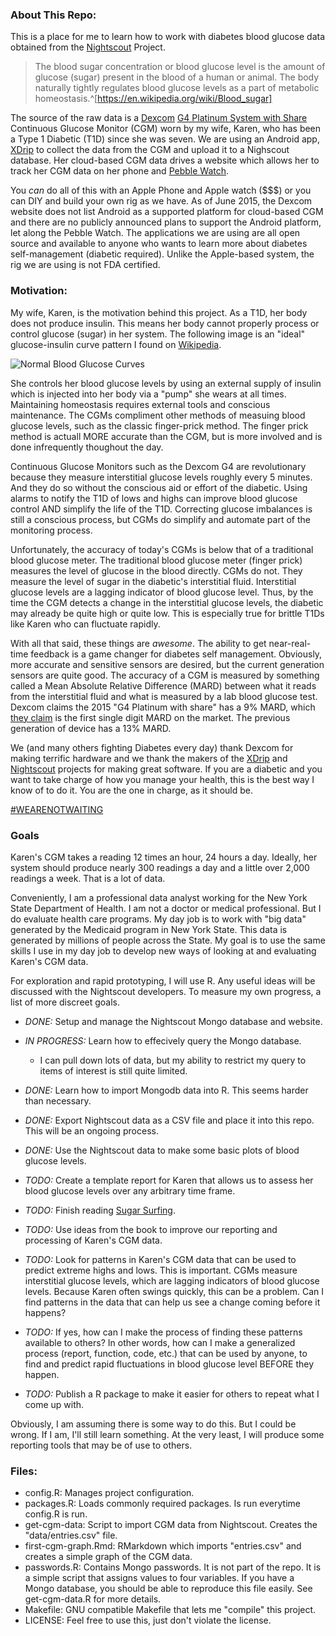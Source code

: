 ### About This Repo:

This is a place for me to learn how to work with diabetes blood
glucose data obtained from the
[Nightscout](http://www.nightscout.info/) Project.

> The blood sugar concentration or blood glucose level is the amount
> of glucose (sugar) present in the blood of a human or animal. The
> body naturally tightly regulates blood glucose levels as a part of
> metabolic homeostasis.^[https://en.wikipedia.org/wiki/Blood_sugar]

The source of the raw data is a [Dexcom](http://www.dexcom.com/)
[G4 Platinum System with Share](http://www.dexcom.com/dexcom-g4-platinum-share)
Continuous Glucose Monitor (CGM) worn by my wife, Karen, who has been
a Type 1 Diabetic (T1D) since she was seven. We are using an Android
app, [XDrip](https://stephenblackwasalreadytaken.github.io/xDrip/) to
collect the data from the CGM and upload it to a Nighscout
database. Her cloud-based CGM data drives a website which allows her
to track her CGM data on her phone and
[Pebble Watch](http://www.nightscout.info/wiki/labs/pebble_watchface_custom_alerts).

You *can* do all of this with an Apple Phone and Apple watch ($$$) or
you can DIY and build your own rig as we have. As of June 2015, the
Dexcom website does not list Android as a supported platform for
cloud-based CGM and there are no publicly announced plans to support
the Android platform, let along the Pebble Watch. The applications we
are using are all open source and available to anyone who wants to
learn more about diabetes self-management (diabetic required). Unlike
the Apple-based system, the rig we are using is not FDA certified.

### Motivation:

My wife, Karen, is the motivation behind this project. As a T1D, her
body does not produce insulin. This means her body cannot properly
process or control glucose (sugar) in her system. The following image
is an "ideal" glucose-insulin curve pattern I found on
[Wikipedia](https://en.wikipedia.org/wiki/Blood_sugar#/media/File:Suckale08_fig3_glucose_insulin_day.png).

![Normal Blood Glucose Curves](images/suckale08_fig3_glucose_insulin_day.png
 "Jakob Suckale, Michele Solimena - Solimena Lab and Review Suckale
 Solimena 2008 Frontiers in Bioscience PMID 18508724, preprint PDF
 from Nature Precedings, original data: Daly et al. 1998 PMID
 9625092")

She controls her blood glucose levels by using an external supply of
insulin which is injected into her body via a "pump" she wears at all
times. Maintaining homeostasis requires external tools and conscious
maintenance. The CGMs compliment other methods of measuing blood
glucose levels, such as the classic finger-prick method. The finger
prick method is actuall MORE accurate than the CGM, but is more
involved and is done infrequently thoughout the day.

Continuous Glucose Monitors such as the Dexcom G4 are revolutionary
because they measure interstitial glucose levels roughly every 5
minutes. And they do so without the conscious aid or effort of the
diabetic. Using alarms to notify the T1D of lows and highs can improve
blood glucose control AND simplify the life of the T1D. Correcting
glucose imbalances is still a conscious process, but CGMs do simplify
and automate part of the monitoring process.

Unfortunately, the accuracy of today's CGMs is below that of a
traditional blood glucose meter. The traditional blood glucose meter
(finger prick) measures the level of glucose in the blood
directly. CGMs do not. They measure the level of sugar in the
diabetic's interstitial fluid. Interstitial glucose levels are a
lagging indicator of blood glucose level. Thus, by the time the CGM
detects a change in the interstitial glucose levels, the diabetic may
already be quite high or quite low. This is especially true for
brittle T1Ds like Karen who can fluctuate rapidly.

With all that said, these things are _awesome_. The ability to get
near-real-time feedback is a game changer for diabetes self
management. Obviously, more accurate and sensitive sensors are
desired, but the current generation sensors are quite good. The
accuracy of a CGM is measured by something called a Mean Absolute
Relative Difference (MARD) between what it reads from the interstitial
fluid and what is measured by a lab blood glucose test. Dexcom claims
the 2015 "G4 Platinum with share" has a 9% MARD, which
[they claim](http://www.dexcom.com/dexcom-g4-platinum-performance) is
the first single digit MARD on the market. The previous generation
of device has a 13% MARD.

We (and many others fighting Diabetes every day) thank Dexcom for
making terrific hardware and we thank the makers of the
[XDrip](https://stephenblackwasalreadytaken.github.io/xDrip/) and
[Nightscout](http://www.nightscout.info/) projects for making great
software. If you are a diabetic and you want to take charge of how you
manage your health, this is the best way I know of to do it. You are
the one in charge, as it should be.

[#WEARENOTWAITING](https://twitter.com/hashtag/wearenotwaiting)

### Goals

Karen's CGM takes a reading 12 times an hour, 24 hours a day. Ideally,
her system should produce nearly 300 readings a day and a little over
2,000 readings a week. That is a lot of data.

Conveniently, I am a professional data analyst working for the New
York State Department of Health. I am not a doctor or medical
professional. But I do evaluate health care programs. My day job is to
work with "big data" generated by the Medicaid program in New York
State. This data is generated by millions of people across the
State. My goal is to use the same skills I use in my day job to
develop new ways of looking at and evaluating Karen's CGM data.

For exploration and rapid prototyping, I will use R. Any useful ideas
will be discussed with the Nightscout developers. To measure my own
progress, a list of more discreet goals.

- *DONE:* Setup and manage the Nightscout Mongo database and
  website.
- *IN PROGRESS:* Learn how to effecively query the Mongo database.

    - I can pull down lots of data, but my ability to restrict my query to
      items of interest is still quite limited.

- *DONE:* Learn how to import Mongodb data into R. This seems harder
  than necessary.
- *DONE:* Export Nightscout data as a CSV file and place it into this
  repo. This will be an ongoing process.
- *DONE:* Use the Nightscout data to make some basic plots of blood
  glucose levels.
- *TODO:* Create a template report for Karen that allows us to assess
  her blood glucose levels over any arbitrary time frame.
- *TODO:* Finish reading [Sugar Surfing](http://sugarsurfing.com/).
- *TODO:* Use ideas from the book to improve our reporting and
  processing of Karen's CGM data.
- *TODO:* Look for patterns in Karen's CGM data that can be used to
  predict extreme highs and lows. This is important. CGMs measure
  interstitial glucose levels, which are lagging indicators of blood
  glucose levels. Because Karen often swings quickly, this can be a
  problem. Can I find patterns in the data that can help us see a
  change coming before it happens?
- *TODO:* If yes, how can I make the process of finding these patterns
  available to others? In other words, how can I make a generalized
  process (report, function, code, etc.) that can be used by anyone,
  to find and predict rapid fluctuations in blood glucose level BEFORE
  they happen.
- *TODO:* Publish a R package to make it easier for others to repeat
  what I come up with.

Obviously, I am assuming there is some way to do this. But I could be
wrong. If I am, I'll still learn something. At the very least, I will
produce some reporting tools that may be of use to others.

### Files:

- config.R: Manages project configuration.
- packages.R: Loads commonly required packages. Is run everytime
  config.R is run.
- get-cgm-data: Script to import CGM data from Nightscout. Creates the
  "data/entries.csv" file.
- first-cgm-graph.Rmd: RMarkdown which imports "entries.csv" and
  creates a simple graph of the CGM data.
- passwords.R: Contains Mongo passwords. It is not part of the
  repo. It is a simple script that assigns values to four
  variables. If you have a Mongo database, you should be able to
  reproduce this file easily. See get-cgm-data.R for more details.
- Makefile: GNU compatible Makefile that lets me "compile" this
  project.
- LICENSE: Feel free to use this, just don't violate the license.
